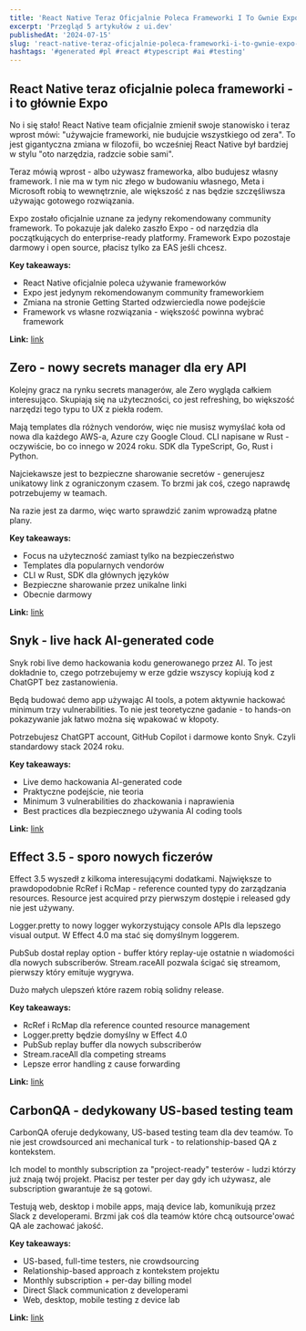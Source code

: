```yaml
---
title: 'React Native Teraz Oficjalnie Poleca Frameworki I To Gwnie Expo Zero Nowy Secrets Manager Dla Ery Api Snyk Live Hack Ai Generated Code'
excerpt: 'Przegląd 5 artykułów z ui.dev'
publishedAt: '2024-07-15'
slug: 'react-native-teraz-oficjalnie-poleca-frameworki-i-to-gwnie-expo-zero-nowy-secrets-manager-dla-ery-api-snyk-live-hack-ai-generated-code'
hashtags: '#generated #pl #react #typescript #ai #testing'
---
```


## React Native teraz oficjalnie poleca frameworki - i to głównie Expo

No i się stało! React Native team oficjalnie zmienił swoje stanowisko i teraz wprost mówi: "używajcie frameworki, nie budujcie wszystkiego od zera". To jest gigantyczna zmiana w filozofii, bo wcześniej React Native był bardziej w stylu "oto narzędzia, radzcie sobie sami".

Teraz mówią wprost - albo używasz frameworka, albo budujesz własny framework. I nie ma w tym nic złego w budowaniu własnego, Meta i Microsoft robią to wewnętrznie, ale większość z nas będzie szczęśliwsza używając gotowego rozwiązania.

Expo zostało oficjalnie uznane za jedyny rekomendowany community framework. To pokazuje jak daleko zaszło Expo - od narzędzia dla początkujących do enterprise-ready platformy. Framework Expo pozostaje darmowy i open source, płacisz tylko za EAS jeśli chcesz.

**Key takeaways:**
- React Native oficjalnie poleca używanie frameworków
- Expo jest jedynym rekomendowanym community frameworkiem
- Zmiana na stronie Getting Started odzwierciedla nowe podejście
- Framework vs własne rozwiązania - większość powinna wybrać framework

**Link:** [link](https://reactnative.dev/blog/2024/06/25/use-a-framework-to-build-react-native-apps)

## Zero - nowy secrets manager dla ery API

Kolejny gracz na rynku secrets managerów, ale Zero wygląda całkiem interesująco. Skupiają się na użyteczności, co jest refreshing, bo większość narzędzi tego typu to UX z piekła rodem.

Mają templates dla różnych vendorów, więc nie musisz wymyślać koła od nowa dla każdego AWS-a, Azure czy Google Cloud. CLI napisane w Rust - oczywiście, bo co innego w 2024 roku. SDK dla TypeScript, Go, Rust i Python.

Najciekawsze jest to bezpieczne sharowanie secretów - generujesz unikatowy link z ograniczonym czasem. To brzmi jak coś, czego naprawdę potrzebujemy w teamach.

Na razie jest za darmo, więc warto sprawdzić zanim wprowadzą płatne plany.

**Key takeaways:**
- Focus na użyteczność zamiast tylko na bezpieczeństwo
- Templates dla popularnych vendorów
- CLI w Rust, SDK dla głównych języków
- Bezpieczne sharowanie przez unikalne linki
- Obecnie darmowy

**Link:** [link](https://tryzero.com/)

## Snyk - live hack AI-generated code

Snyk robi live demo hackowania kodu generowanego przez AI. To jest dokładnie to, czego potrzebujemy w erze gdzie wszyscy kopiują kod z ChatGPT bez zastanowienia.

Będą budować demo app używając AI tools, a potem aktywnie hackować minimum trzy vulnerabilities. To nie jest teoretyczne gadanie - to hands-on pokazywanie jak łatwo można się wpakować w kłopoty.

Potrzebujesz ChatGPT account, GitHub Copilot i darmowe konto Snyk. Czyli standardowy stack 2024 roku.

**Key takeaways:**
- Live demo hackowania AI-generated code
- Praktyczne podejście, nie teoria
- Minimum 3 vulnerabilities do zhackowania i naprawienia
- Best practices dla bezpiecznego używania AI coding tools

**Link:** [link](https://go.snyk.io/240725_ai-live-hack.html)

## Effect 3.5 - sporo nowych ficzerów

Effect 3.5 wyszedł z kilkoma interesującymi dodatkami. Największe to prawdopodobnie RcRef i RcMap - reference counted typy do zarządzania resources. Resource jest acquired przy pierwszym dostępie i released gdy nie jest używany.

Logger.pretty to nowy logger wykorzystujący console APIs dla lepszego visual output. W Effect 4.0 ma stać się domyślnym loggerem.

PubSub dostał replay option - buffer który replay-uje ostatnie n wiadomości dla nowych subscriberów. Stream.raceAll pozwala ścigać się streamom, pierwszy który emituje wygrywa.

Dużo małych ulepszeń które razem robią solidny release.

**Key takeaways:**
- RcRef i RcMap dla reference counted resource management
- Logger.pretty będzie domyślny w Effect 4.0
- PubSub replay buffer dla nowych subscriberów
- Stream.raceAll dla competing streams
- Lepsze error handling z cause forwarding

**Link:** [link](https://effect.website/blog/effect-3.5)

## CarbonQA - dedykowany US-based testing team

CarbonQA oferuje dedykowany, US-based testing team dla dev teamów. To nie jest crowdsourced ani mechanical turk - to relationship-based QA z kontekstem.

Ich model to monthly subscription za "project-ready" testerów - ludzi którzy już znają twój projekt. Płacisz per tester per day gdy ich używasz, ale subscription gwarantuje że są gotowi.

Testują web, desktop i mobile apps, mają device lab, komunikują przez Slack z developerami. Brzmi jak coś dla teamów które chcą outsource'ować QA ale zachować jakość.

**Key takeaways:**
- US-based, full-time testers, nie crowdsourcing
- Relationship-based approach z kontekstem projektu
- Monthly subscription + per-day billing model
- Direct Slack communication z developerami
- Web, desktop, mobile testing z device lab

**Link:** [link](https://carbonqa.com/)
